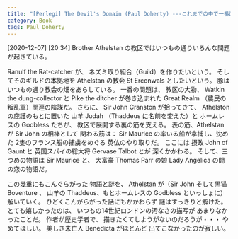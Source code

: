 ```yaml
---
title: "[Perlegi] The Devil's Domain (Paul Doherty) ---これまでの中で一番面白い"
category: Book
tags: Paul_Doherty 
---
```


[2020-12-07] 
[20:34] Brother Athelstan の教区ではいつもの通りいろんな問題が起きている。

Ranulf the Rat-catcher が、
ネズミ取り組合（Guild）を作りたいという。
そしてそのギルドの本拠地を
Athelstan の教会
St Erconwals としたいという。
豚はいつもの通り教会の畑をあらしている。
一番の問題は、
教区の大物、
Watkin the dung-collector と
Pike the ditcher が巻き込まれた
Great Realm （農民の叛乱軍）関連の陰謀だ。
さらに、
Sir John Cranston が拾ってきて、
Athelston の庇護のもとに置いた
山羊 Judah （Thaddeus に名前を変えた）と
ホームレスの Godbless たちが、
教区で展開する裏の筋を支える。
表の筋、Athelstan が Sir John の相棒として
関わる筋は：
Sir Maurice の率いる船が拿捕し、沈めた
2隻のフランス船の捕虜をめぐる
英仏のやり取りだ。
ここには 摂政 John of Gaunt と
英国スパイの総大将 Gervase Talbot とが
深くかかわる。
そして、三つめの物語は Sir Maurice と、
大富豪 Thomas Parr の娘
Lady Angelica の間の恋の物語だ。

 この幾重にもこんぐらがった
物語と謎を、
Athelstan が（Sir John そして黒猫 Boventure 、
山羊の Thaddeus、もとホームレスの
Godbless といっしょに）解いていく。
ひどくこんがらがった話にもかかわらず
謎はすっきりと解けた。
とても嬉しかったのは、
いつもの14世紀ロンドンの汚なさの描写が
あまりなかったことだ。
作者が歴史学者で、
描きたくてしようがないのだろうが・・・
やめてほしい。
美しき未亡人 Benedicta がほとんど
出てこなかったのが寂しい。

